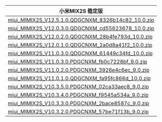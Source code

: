 | 小米MIX2S  稳定版    |
| ---- |
| [miui_MIMIX2S_V12.5.1.0.QDGCNXM_8326b14c82_10.0.zip](https://hugeota.d.miui.com/V12.5.1.0.QDGCNXM/miui_MIMIX2S_V12.5.1.0.QDGCNXM_8326b14c82_10.0.zip)    |
| [miui_MIMIX2S_V12.0.3.0.QDGCNXM_cd55623678_10.0.zip](https://hugeota.d.miui.com/V12.0.3.0.QDGCNXM/miui_MIMIX2S_V12.0.3.0.QDGCNXM_cd55623678_10.0.zip)    |
| [miui_MIMIX2S_V12.0.2.0.QDGCNXM_28b4fe793d_10.0.zip](https://hugeota.d.miui.com/V12.0.2.0.QDGCNXM/miui_MIMIX2S_V12.0.2.0.QDGCNXM_28b4fe793d_10.0.zip)    |
| [miui_MIMIX2S_V12.0.1.0.QDGCNXM_2a0d8a41f2_10.0.zip](https://hugeota.d.miui.com/V12.0.1.0.QDGCNXM/miui_MIMIX2S_V12.0.1.0.QDGCNXM_2a0d8a41f2_10.0.zip)    |
| [miui_MIMIX2S_V11.0.3.0.QDGCNXM_61449c34fd_10.0.zip](https://hugeota.d.miui.com/V11.0.3.0.QDGCNXM/miui_MIMIX2S_V11.0.3.0.QDGCNXM_61449c34fd_10.0.zip)    |
| [miui_MIMIX2S_V11.0.3.0.PDGCNXM_fb0c7228bf_9.0.zip](https://hugeota.d.miui.com/V11.0.3.0.PDGCNXM/miui_MIMIX2S_V11.0.3.0.PDGCNXM_fb0c7228bf_9.0.zip)    |
| [miui_MIMIX2S_V11.0.2.0.PDGCNXM_3926e4c6ec_9.0.zip](https://hugeota.d.miui.com/V11.0.2.0.PDGCNXM/miui_MIMIX2S_V11.0.2.0.PDGCNXM_3926e4c6ec_9.0.zip)    |
| [miui_MIMIX2S_V11.0.1.0.QDGCNXM_fa95fc866d_10.0.zip](https://hugeota.d.miui.com/V11.0.1.0.QDGCNXM/miui_MIMIX2S_V11.0.1.0.QDGCNXM_fa95fc866d_10.0.zip)    |
| [miui_MIMIX2S_V10.3.5.0.PDGCNXM_02ca33aec8_9.0.zip](https://hugeota.d.miui.com/V10.3.5.0.PDGCNXM/miui_MIMIX2S_V10.3.5.0.PDGCNXM_02ca33aec8_9.0.zip)    |
| [miui_MIMIX2S_V10.3.4.0.PDGCNXM_f9545a534a_9.0.zip](https://hugeota.d.miui.com/V10.3.4.0.PDGCNXM/miui_MIMIX2S_V10.3.4.0.PDGCNXM_f9545a534a_9.0.zip)    |
| [miui_MIMIX2S_V10.3.3.0.PDGCNXM_2bace8587c_9.0.zip](https://hugeota.d.miui.com/V10.3.3.0.PDGCNXM/miui_MIMIX2S_V10.3.3.0.PDGCNXM_2bace8587c_9.0.zip)    |
| [miui_MIMIX2S_V10.3.2.0.PDGCNXM_57be71f13b_9.0.zip](https://hugeota.d.miui.com/V10.3.2.0.PDGCNXM/miui_MIMIX2S_V10.3.2.0.PDGCNXM_57be71f13b_9.0.zip)    |
